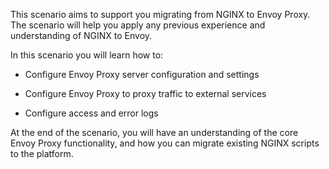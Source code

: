 This scenario aims to support you migrating from NGINX to Envoy Proxy. The scenario will help you apply any previous experience and understanding of NGINX to Envoy. 

In this scenario you will learn how to:

* Configure Envoy Proxy server configuration and settings

* Configure Envoy Proxy to proxy traffic to external services

* Configure access and error logs

At the end of the scenario, you will have an understanding of the core Envoy Proxy functionality, and how you can migrate existing NGINX scripts to the platform.